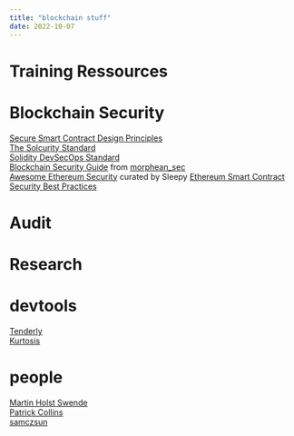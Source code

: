 ```yaml
---
title: "blockchain stuff"
date: 2022-10-07
--- 
```

# Training Ressources

# Blockchain Security 
[Secure Smart Contract Design Principles](https://github.com/0xsomnus/secure-smart-contract-design-principles)  
[The Solcurity Standard](https://github.com/transmissions11/solcurity)  
[Solidity DevSecOps Standard](https://github.com/0xsomnus/Solidity-DevSecOps-Standard)  
[Blockchain Security Guide](https://wufflz.notion.site/Blockchain-security-guide-b26aec3d920e414d8a354618d3e36eb4#6c016413df6e40fda812518b7c8b6e37) from [morphean_sec](https://twitter.com/morphean_sec)  
[Awesome Ethereum Security](https://github.com/0xsomnus/awesome-ethereum-security)  curated by Sleepy
[Ethereum Smart Contract Security Best Practices](https://consensys.github.io/smart-contract-best-practices/)  

# Audit

# Research

# devtools
[Tenderly](https://tenderly.co/)  
[Kurtosis](https://www.kurtosis.com/)  

# people
[Martin Holst Swende](https://swende.se/)  
[Patrick Collins](https://github.com/PatrickAlphaC)  
[samczsun](https://twitter.com/samczsun)  
